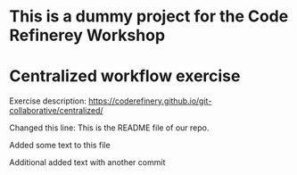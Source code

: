 # This is a dummy project for the Code Refinerey Workshop


# Centralized workflow exercise

Exercise description: https://coderefinery.github.io/git-collaborative/centralized/

Changed this line: This is the README file of our repo.

Added some text to this file

Additional added text with another commit

